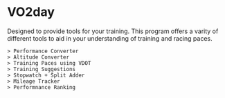 # VO2day
Designed to provide tools for your training. This program offers a varity of different tools to aid in your understanding of training and racing paces. 

```
> Performance Converter
> Altitude Converter
> Training Paces using VDOT
> Training Suggestions
> Stopwatch + Split Adder
> Mileage Tracker
> Performnance Ranking
```
